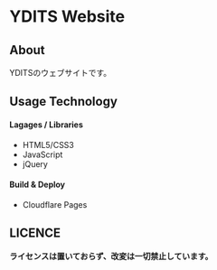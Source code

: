 
# YDITS Website

## About
YDITSのウェブサイトです。

## Usage Technology

#### Lagages / Libraries
- HTML5/CSS3
- JavaScript
- jQuery

#### Build & Deploy
- Cloudflare Pages

## LICENCE
**ライセンスは置いておらず、改変は一切禁止しています。**
